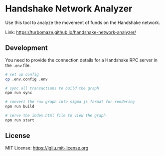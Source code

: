 Handshake Network Analyzer
==

Use this tool to analyze the movement of funds on the Handshake network.

Link: https://turbomaze.github.io/handshake-network-analyzer/

## Development

You need to provide the connection details for a Handshake RPC server in the `.env` file.

```bash
# set up config
cp .env.config .env

# sync all transactions to build the graph
npm run sync

# convert the raw graph into sigma.js format for rendering
npm run build

# serve the index.html file to view the graph
npm run start
```

## License
MIT License: https://igliu.mit-license.org
